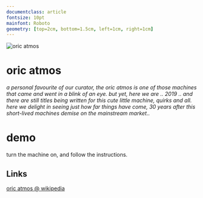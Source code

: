 ```yaml
---
documentclass: article
fontsize: 10pt
mainfont: Roboto
geometry: [top=2cm, bottom=1.5cm, left=1cm, right=1cm]
---
```


[atmos]: https://github.com/seclorum/timetron2019/raw/master/collection/atmos.png "oric atmos"

![][atmos]

# oric atmos


*a personal favourite of our curator, the oric atmos is one of those machines that came and went in a blink of an eye.  but yet, here we are .. 2019 .. and there are still titles being written for this cute little machine, quirks and all. here we delight in seeing just how far things have come, 30 years after this short-lived machines demise on the mainstream market..*

# demo

turn the machine on, and follow the instructions.

## Links

[oric atmos @ wikipedia](https://en.wikipedia.org/wiki/Oric)
